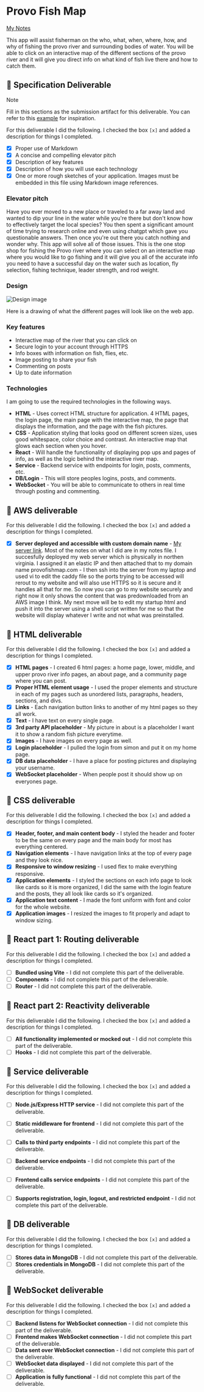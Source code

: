 # Provo Fish Map

[My Notes](notes.md)

This app will assist fisherman on the who, what, when, where, how, and why of fishing the provo river and surrounding bodies of water. You will be able to click on an interactive map of the different sections of the provo river and it will give you direct info on what kind of fish live there and how to catch them.

## 🚀 Specification Deliverable

> [!NOTE]
>  Fill in this sections as the submission artifact for this deliverable. You can refer to this [example](https://github.com/webprogramming260/startup-example/blob/main/README.md) for inspiration.

For this deliverable I did the following. I checked the box `[x]` and added a description for things I completed.

- [x] Proper use of Markdown
- [x] A concise and compelling elevator pitch
- [x] Description of key features
- [x] Description of how you will use each technology
- [x] One or more rough sketches of your application. Images must be embedded in this file using Markdown image references.

### Elevator pitch

Have you ever moved to a new place or traveled to a far away land and wanted to dip your line in the water while you're there but don't know how to effectively target the local species? You then spent a significant amount of time trying to research online and even using chatgpt which gave you questionable answers. Then once you're out there you catch nothing and wonder why. This app will solve all of those issues. This is the one stop shop for fishing the Provo river where you can select on an interactive map where you would like to go fishing and it will give you all of the accurate info you need to have a successful day on the water such as location, fly selection, fishing technique, leader strength, and rod weight.

### Design

![Design image](images/FishingWebsitePicture.jpg)

Here is a drawing of what the different pages will look like on the web app.

### Key features

- Interactive map of the river that you can click on
- Secure login to your account through HTTPS
- Info boxes with information on fish, flies, etc.
- Image posting to share your fish
- Commenting on posts
- Up to date information

### Technologies

I am going to use the required technologies in the following ways.

- **HTML** - Uses correct HTML structure for application. 4 HTML pages, the login page, the main page with the interactive map, the page that displays the information, and the page with the fish pictures.
- **CSS** - Application styling that looks good on different screen sizes, uses good whitespace, color choice and contrast. An interactive map that glows each section when you hover.
- **React** - Will handle the functionality of displaying pop ups and pages of info, as well as the logic behind the interactive river map.
- **Service** - Backend service with endpoints for login, posts, comments, etc.
- **DB/Login** - This will store peoples logins, posts, and comments.
- **WebSocket** - You will be able to communicate to others in real time through posting and commenting.

## 🚀 AWS deliverable

For this deliverable I did the following. I checked the box `[x]` and added a description for things I completed.

- [x] **Server deployed and accessible with custom domain name** - [My server link](https://startup.provofishmap.com/). Most of the notes on what I did are in my notes file. I succesfully deployed my web server which is physically in northen virginia. I assigned it an elastic IP and then attached that to my domain name provofishmap.com - I then ssh into the server from my laptop and used vi to edit the caddy file so the ports trying to be accessed will rerout to my website and will also use HTTPS so it is secure and it handles all that for me. So now you can go to my website securely and right now it only shows the content that was predownloaded from an AWS image I think. My next move will be to edit my startup html and push it into the server using a shell script written for me so that the website will display whatever I write and not what was preinstalled. 

## 🚀 HTML deliverable

For this deliverable I did the following. I checked the box `[x]` and added a description for things I completed.

- [x] **HTML pages** - I created 6 html pages: a home page, lower, middle, and upper provo river info pages, an about page, and a community page where you can post.
- [x] **Proper HTML element usage** - I used the proper elements and structure in each of my pages such as unordered lists, paragraphs, headers, sections, and divs.
- [x] **Links** - Each navigation button links to another of my html pages so they all work.
- [x] **Text** - I have text on every single page.
- [x] **3rd party API placeholder** - My picture in about is a placeholder I want it to show a random fish picture everytime.
- [x] **Images** - I have images on every page as well.
- [x] **Login placeholder** - I pulled the login from simon and put it on my home page.
- [x] **DB data placeholder** - I have a place for posting pictures and displaying your username.
- [x] **WebSocket placeholder** - When people post it should show up on everyones page.

## 🚀 CSS deliverable

For this deliverable I did the following. I checked the box `[x]` and added a description for things I completed.

- [x] **Header, footer, and main content body** - I styled the header and footer to be the same on every page and the main body for most has everything centered.
- [x] **Navigation elements** - I have navigation links at the top of every page and they look nice.
- [x] **Responsive to window resizing** - I used flex to make everything responsive.
- [x] **Application elements** - I styled the sections on each info page to look like cards so it is more organized, I did the same with the login feature and the posts, they all look like cards so it's organized.
- [x] **Application text content** - I made the font uniform with font and color for the whole website. 
- [x] **Application images** - I resized the images to fit properly and adapt to window sizing.

## 🚀 React part 1: Routing deliverable

For this deliverable I did the following. I checked the box `[x]` and added a description for things I completed.

- [ ] **Bundled using Vite** - I did not complete this part of the deliverable.
- [ ] **Components** - I did not complete this part of the deliverable.
- [ ] **Router** - I did not complete this part of the deliverable.

## 🚀 React part 2: Reactivity deliverable

For this deliverable I did the following. I checked the box `[x]` and added a description for things I completed.

- [ ] **All functionality implemented or mocked out** - I did not complete this part of the deliverable.
- [ ] **Hooks** - I did not complete this part of the deliverable.

## 🚀 Service deliverable

For this deliverable I did the following. I checked the box `[x]` and added a description for things I completed.

- [ ] **Node.js/Express HTTP service** - I did not complete this part of the deliverable.
- [ ] **Static middleware for frontend** - I did not complete this part of the deliverable.
- [ ] **Calls to third party endpoints** - I did not complete this part of the deliverable.
- [ ] **Backend service endpoints** - I did not complete this part of the deliverable.
- [ ] **Frontend calls service endpoints** - I did not complete this part of the deliverable.
- [ ] **Supports registration, login, logout, and restricted endpoint** - I did not complete this part of the deliverable.


## 🚀 DB deliverable

For this deliverable I did the following. I checked the box `[x]` and added a description for things I completed.

- [ ] **Stores data in MongoDB** - I did not complete this part of the deliverable.
- [ ] **Stores credentials in MongoDB** - I did not complete this part of the deliverable.

## 🚀 WebSocket deliverable

For this deliverable I did the following. I checked the box `[x]` and added a description for things I completed.

- [ ] **Backend listens for WebSocket connection** - I did not complete this part of the deliverable.
- [ ] **Frontend makes WebSocket connection** - I did not complete this part of the deliverable.
- [ ] **Data sent over WebSocket connection** - I did not complete this part of the deliverable.
- [ ] **WebSocket data displayed** - I did not complete this part of the deliverable.
- [ ] **Application is fully functional** - I did not complete this part of the deliverable.
